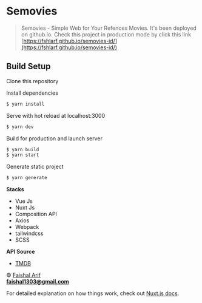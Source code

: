 # Semovies

> Semovies - Simple Web for Your Refences Movies.
> It's been deployed on github.io. Check this project in production mode by click this link [https://fshlarf.github.io/semovies-id/](https://fshlarf.github.io/semovies-id/)

## Build Setup

Clone this repository


Install dependencies
``` bash
$ yarn install

```

Serve with hot reload at localhost:3000
``` bash
$ yarn dev

```

Build for production and launch server
``` bash
$ yarn build
$ yarn start

```

Generate static project
``` bash
$ yarn generate

```

<b>Stacks</b>
- Vue Js
- Nuxt Js
- Composition API
- Axios
- Webpack
- tailwindcss
- SCSS

<b>API Source</b>
- [TMDB](https://www.themoviedb.org/)

© [Faishal Arif]()
<br>
**faishal1303@gmail.com**

For detailed explanation on how things work, check out [Nuxt.js docs](https://nuxtjs.org).
